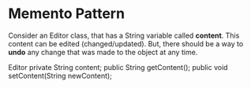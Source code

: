 # Memento Pattern
Consider an Editor class, that has a String variable called **content**.
This content can be edited (changed/updated). But, there should be a way 
to **undo** any change that was made to the object at any time. 

Editor
    private String content;
    public String getContent();
    public void setContent(String newContent);
